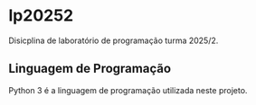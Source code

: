 # lp20252
Disicplina de laboratório de programação turma 2025/2.

## Linguagem de Programação
Python 3 é a linguagem de programação utilizada neste projeto.